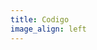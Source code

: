 ```yaml
---
title: Codigo
image_align: left
---
```


<div>
    <style>
            pre{ 
                margin: auto;
                background-color:	#e9e9e9;   
                border-radius: 12px; 

            } 
             </style>
<h3 >EJERCICIOS CSS</h3>
                        <p> EJERCICIO 1 -> BACKGROUND </p>   
                        <p>
                        /*1. Colores de fondo en todo el body*/<br>
                        /*2. Colores de fondo en todo los p*/<br>
                        /*3. Poner un gif  en todo el body*/ <br>
                        /*4. Poner la imagen en el boy de forma horizontal y si queremos le cambiamos a y que es vertical */  <br>
                        /*5. Colores de fondo en todo los p*/ <br>
                        /*6. Poner un gif  en todo el body*/ <br>
                        /*7. Poner la imagen en el boy de forma horizontal y si queremos le cambiamos a y que es vertical */
                       </p>
                        <pre>   
                         1. 
                         body {
                           background-color:#FAF0E6 
                           }
                         2. 
                           p {background-color:#F55FDA }
                         3. 
                           body{
                           background-image: url(.gif);
                           }    
                         4.
                           body {
                             background-image: url("data:image.jpg");
                             background-repeat: repeat-x;
                           }  
      
                         5.
      
                           body {
                             background-color:#FAF0E6  /*colores de fondo en todo el body*/
                             }
                             p{background-color:#F55FDA 
                             }
                         6. 
                             body{
                             background-image: url(.gif);
                             }    
                         7. 
                             body {
                               background-image: url("data:image/jpeg}
                              
                         </pre>
      
      
                         <p>/* EJERCICIO 2 -> BODER*/</p>
                         <p>
                           /*1. Permite poner cuadros alrededor de p> con un ancho de 3px.
                           en border-style puede haber dotted, solid, ridge, dotted solid,inset. 
                           se puede escoger cualquiera*/ <br>
                           /*2. Linea 2px color verde */
                               
                         </p>
                         <pre>   
                         1.
                             p {
                               border-style: dashed;
                               border-width: 3px;
                             }  
                             
                         2.   
                             p {
                               border: 2px solid green;
                             } 
                                   
                           </pre>    
                           <br>
                         <p>  /* EJERCICIO 3 -> MARGIN*/  </p>
                           
                          <p>/*1. Permite poner h1 resaltado con azul con margen izquierdo 60px */  <br>
                             /*2. Permite poner h1 resaltado con azul y el margen de 25px */   <br>
                             /*3. Permite poner h1 resaltado con azul y margen superior y inferior 50px y margen izquierdo y derecho 25px */ <br>
                             /*4. Permite tener a h1 en el centro con el margin: auto */
                          </p>
                           
                          <pre> 
                           1.
                           h1 {
                             background-color: lightblue;
                             margin-left: 60px;
                           } 
                           
                           2.
                           h1 {
                             background-color: lightblue;
                             margin: 25px;
                           } 
                           
                           3.
                           h1 {
                             background-color: lightblue;
                             margin: 50px 25px;
                           } 
                           
                           4.
                           h1 {
                             background-color: lightblue;
                             width: 300px;
                             margin: auto;
                           } 
                             
                         </pre>
                       <p> 
                           /* EJERCICIO 4 -> PADDING*/
                         
                       </p>
                           
                       <p> /*1. Relleno superior de p a "30px" */  <br>
                           /*2. Relleno completo a en p con 50px */ <br>
                           /*3. Permite poner h1 resaltado con azul y relleno superior y inferior 50px y relleno izquierdo y derecho 25px */
                       </p>
      
      
                       <pre>  
                         1.
                         p {
                           background-color: lightblue;
                           padding-top: 30px;
                         } 
                         
                         2.
                         p {
                           background-color: lightblue;
                           padding: 50px;
                         } 
                         
                         3.
                         p {
                           background-color: lightblue;
                           padding: 50px 50px;
                         } 
                          </pre>
                          
                         
                          <p>  /* EJERCICIO 5 ->  height-width*/ </p>
                           
                          <p> /*1. Altura 100px y anchura 50% */  </p>
                          <pre> 
                             h1 {
                               background-color: lightblue;
                               height: 100px;
                               width:50% 
                             } 
                               
                         </pre>
      
                         <p>   /* EJERCICIO 6 ->  Box Model*/
                           </p>
                           
                           <p> /*1. Modelo de caja nos permite poner azul con ancho de 200px y relleno  de 25px */ </p>
      
                           <pre>
                               div {
                                 background-color: lightblue;
                                 width: 200px;
                                 padding: 25px;
                               }
                                  
                           </pre>                                 
                           
                           <p> /* EJERCICIO 7 ->  Outline*/
                             </p>
                           <p> /*1. Contorno "sólido", "5px" para p> y ese solido con un ancho de 5px y que sea color verde*/  <br>
                               /*2. Contorno punteado(dotted) color rojo y 10 px */
                             </p>
                          
                           <pre>
                             1.
                               p {
                                 outline-style: solid;
                                 outline-width: 5px;
                               outline-color: green;
                               }
                               
                             2.
                               p {
                                 outline: red dotted 10px;
                               } 
                               
                           </pre>
                         
                           <p>  /* EJERCICIO 8 ->  Text CSS*/ </p>
                           <p> /*1. Todo el body color rojo y h1 a azules */
                               /*2. Aliniar al centro h1 */  
                               /*3. Quitar el subrayado de a  */
                           </p>
                           <pre>
                             1.  
                             body {
                                 color: red;
                               }
                               
                               
                               h1 {
                                 color: blue;
                               } 
                               
                             2.
                               h1 {
                                 text-align: center;
                               } 
                               
                             3.
                               a {
                                 text-decoration: none;
                               } 
                               
                           </pre>
                          
                           <p> /* EJERCICIO 9 -> CSS Font*/
                             </p>
                             <p>  /*1. Tipo de letra  "Courier New"*/<br>
                                 /*2. Los elementos de p como texto "cursiva". */
                               </p>
                           <pre>
                             1.
                               body {
                                 font-family: "Courier New";
                               } 
                               
                              2. 
                               p {
                                 font-style: italic;
                               }
                               
                           </pre>
                           
                           <p> /* EJERCICIO 10 -> CSS LINKS*/
                             </p>
                           <pre>
                               a:link {
                                 text-decoration: none;
                               }
                               
                               /* visited link */
                               a:visited {
                                 text-decoration: none;
                               }
                               
                               /* mouse over link */
                               a:hover {
                                 text-decoration: underline;
                               }
                               
                               /* selected link */
                               a:active {
                                 text-decoration: underline;
                               }
                               
                               /*enlaces no visitados en "rojo" y el color de los enlaces visitados "azul" */
                               
                               
                               /* unvisited link */
                               a:link {
                                 color: red;
                               } /* enlace no visitado  */
                               
                               /* visited link */
                               a:visited {
                                 color: green;
                               } /* enlace visitado */
                               
                               /* mouse over link */
                               a:hover {
                                 color: hotpink;
                               } /* mouse enlace selecionado se vuelve azul */
                               
                               /* selected link */
                               a:active {
                                 color: blue;
                               } /* mouse enlace selecionado se vuelve azul */
                               
                           </pre>
                           
                           
                          <p>
                             /* EJERCICIO 11 -> CSS LISTS*/
                         
                          </p>
                        
                           <p> 
                             /*1. Permite cambiar la viñeta puede  ser square, circle, lower-alpha, upper-roman*/ <br>
                             /*2. Eliminar viñeta */<br>
                           </p>
      
                           <pre>
                             1.
                             ul {
                               list-style-type: square;
                             } 
                             ol {
                               list-style-type: upper-roman;
                             }
                             
                             2.
                             ul {
                               list-style-type: none;
                             } 
                               </pre>
                            
                           <p>  
                               /* EJERCICIO 12 -> CSS TABLE*/</p>
                               <p> /*1. Nos permite realizar una tabla de color verde y con doble borde*/<br>
                                   /*2. Hacer una tabla normal de color negro con un 1px aplicando a td y th */<br>
                                   /*3. Tabla de color negro de forma solid aplicando a td y th pero td alineado a lado derecho  */ 
                            
                               </p>
                           <pre> 
                             1.
                             table, th, td {
                               border: 2px solid green;
                            } 
                            
                            table {
                              border-collapse: collapse;
                            }
      
                            2.
                            table, td, th {
                              border: 1px solid black;
                            } 
      
                            3.
                            table, td, th {
                              border: 1px solid black;
                            }
                            td {
                              text-align: right;
                            } 
                           </pre>
                           
                           
                           <p> /* EJERCICIO 13 -> CSS POSITIONING  */  </p><br>
                           <p>/*1. Nos permite poner la una imagen encima de lo que esta escrito */
                             </p>
                               <pre>
                                 1.
                                   img {
                                     position: absolute;
                                     left: 0px;
                                     top: 0px;
                                   } 
                               </pre>
      
                               <p>/* EJERCICIO 15 -> CSS  ALIGN*/<br>
                                  /*1. Centrar alinea el elemento div> usando márgenes. */<br>
                                  /*2. Coloque el elemento div> completamente a la derecha utilizando el posicionamiento absoluto con position y right*/
                               
                               
                              </p>
      
                              <pre>  
                                  1.
                                  div {
                                    margin-left: auto;
                                    margin-right: auto;
                                    width: 300px;
                                    background-color: #b0e0e6;
                                  }
                                  
                                  2.
                                  div {
                                    position: absolute;
                                    right: 0px;
                                    width: 300px;
                                    background-color: #b0e0e6;
                                  }  </pre>
                                
                              <p> /* EJERCICIO 16 -> CSS  COMBINATORS*/ <br>
                                  /*1. Cambie el color de todos los elementos p>, que son descendientes de los elementos div>, a "rojo*/ <br>
                                  /*2. Cambie el color de todos los elementos p>, que son hijos inmediatos de los elementos div>, a "rojo". */
                               
                              </p>
      
                              <pre>  1.
                                  div p {
                                    color: red;
                                  }
         
                                 2.
                                  div > p {
                                    color: red;
                                  }  
                              </pre>
                            
                               <p>/* EJERCICIO 17 -> CSS  PSEUDO-CLASESS*/
                              </p>
                              <pre>      
                               /* unvisited link */
                               a:link {
                                 background-color: lightblue;
                               }
                               
                               /* visited link */
                               a:visited {
                                 background-color: lightblue;
                               }
                               
                               /* mouse over link */
                               a:hover {
                                 background-color: yellow;
                               }
                               
                               /* selected link */
                               a:active {
                                 background-color: yellow;
                               } /*1. Cambiar el color del fondo de azul a amarrillo*/
                               
                               
                               
                               2.
                               p:first-child {
                                 background-color: lightblue;
                               }/*2. El color de fondo de los elementos <p>, que son el primer elemento secundario de cualquier elemento, en "lightblue".*/
                               
                             
                                </pre>
                           
      
      
      
      
      
      
      
      
      
      
      
      <p>    /* EJERCICIO  -> CSS  COLOR */ </p><br>
       <p>/*1. Nos permite poner la una imagen encima de lo que esta escrito */<br>
        /*1. Poner la opacidad del color de fondo del elemento h1> en "0.3" utilizando un color RGBA en lugar de RGB.*/<br>
      /*2. Establezca el tono en rojo (0), la saturación en 100% y la luminosidad en 50%.*/             
                               </p>
      <pre>
        1.
        h1 {
       background-color: rgb(0,255,0);
         }  
        
         2.
         h1 {
          background-color: hsl(0,100%,50%);
         }   </pre>
      
      
       <p>    /* EJERCICIO  -> CSS  GRADIENTS */<br>
      /*1. Poner un fondo de degradado lineal para el elemento div>, de arriba a abajo, pasando de "blanco" a "verde".*/<br>
      /*2. Poner un fondo de degradado lineal para el elemento div>, desde la parte superior izquierda a la parte inferior derecha, pasando de "blanco" a "verde".*/
      
                                       </p>
      
      <pre> 
        
          1.
          div {
            background-image: linear-gradient(white, green);
          } 
          2.
          div {
            background-image: linear-gradient(to bottom right, white, green);
          }
           </pre>                                             
                                                          
        
           <p> /* EJERCICIO  -> CSS  SHOW EFFECTS */<br>
              /*1. Una sombra de texto horizontal de "2px" y vertical de "2px" para el elemento h1>.*/<br>
                  /*2. Cambie el color de la sombra del texto a "verde" y establezca un radio de desenfoque de "5px". */
           
          
            </p>
      
      
      <pre>  
        
        
        1.
          h1 {
            text-shadow: 2px 2px;
          } 
          2.
          h1 {
            text-shadow: 2px 2px 5px green;
          } </pre>
          <p> /* EJERCICIO  -> CSS  TEXT<br>
          /*1. Permite especificar que el contenido desbordado para el elemento <p> se debe señalar con puntos suspensivos (...)*/
                  */<br>
          /*2. El elemento <p> debe ajustarse, incluso si necesita dividirse en medio de una palabra. Con word-wrap: break-word realizamos esto*/
             
            </p>
         <pre> 1.
            p {
              white-space: nowrap; 
              width: 200px; 
              border: 1px solid #000000;
              overflow: hidden;
              text-overflow: ellipsis;
            } 
            
            2.
            p {
              width: 150px; 
              border: 1px solid #000000;
              word-wrap: break-word;
            }  </pre>
          
           <p> /* EJERCICIO  -> CSS  WEB FONTS */
            </p>
      
            <pre>
                1.
                @font-face {
                   font-family: sansation;
                   src: url(sansation_light.woff);
                }
                
                body {
                   font-family: sansation;
                }  /*1. Una fuente web con el nombre "sansation" y la URL "sansation_light.woff".*/
                
                2.
                @font-face {
                   font-family: sansation;
                   src: url(sansation_light.woff);
                }
                
                @font-face {
                  font-family: sansation;
                  src: url(sansation_bold.woff);
                  font-weight: bold;
                }
                
                body {
                   font-family: sansation;
                }
              /*  Agregue otra regla @ font-face para los caracteres en negrita de la fuente "sansation". Utilice la URL "sansation_bold.woff"
                */ </pre>
          
                <p> /* EJERCICIO  -> CSS  2D TRANSFORMS */
                    /*el elemento <div> 100px a la derecha y 200px hacia abajo. utilizando el transform: translate(100px,200px) */
                        /*2. Gire el elemento <div> 45 grados. En transform rotate a 45deg*/
                     
                </p>
                <pre> 
                    1.
                    div {
                      width: 100px;
                      height: 100px;
                      background-color: lightblue;
                      border: 1px solid black;
                      transform: translate(100px,200px);
                    }
                    2.
                    div {
                      width: 100px;
                      height: 100px;
                      margin: 50px;
                      background-color: lightblue;
                      border: 1px solid black;
                      transform: rotate(45deg);
                    }
                     
                </pre>
                 
                <p>   /* EJERCICIO  -> CSS  3D TRANSFORMS */ 
                    /*1. Gira el elemento div en 150 grados en el eje x*/
                    /*2. Gire el elemento div> 120 grados alrededor de su eje Y. */
               
                </p>
               <pre>  
                  1.
                  div {
                    width: 100px;
                    height: 100px;
                    background-color: lightblue;
                    border: 1px solid black;
                    transform: rotateX(150deg);
                  } 
                  
                  2.
                  div {
                    width: 100px;
                    height: 100px;
                    background-color: lightblue;
                    border: 1px solid black;
                    transform: rotateY(120deg);
                  } </pre>
      
                  <p>            /* EJERCICIO  -> CSS TRANSITIONS  */
                      /*1. La transicion del elemento tiene una curva de velocidad al poner el mouse */ <br>
                      /*2. Un efecto de transicion de 2 segundos permitiendo girar el cuadrado y cambiandolo de color a azul*/
                  
      
                    </p>
                    <pre> 
                        1.
                        div {
                          width: 100px;
                          height: 100px;
                          background: red;
                          transition: width 2s;
                          transition-timing-function: ease-in-out;
                        }
                        
                        div:hover {
                          width: 300px;
                        } 
                        
                        2.
                        div {
                          width: 100px;
                          height: 100px;
                          background: red;
                          transition: background 2s, transform 2s;
                        }
                        
                        div:hover {
                          background: blue;
                          transform: rotate(180deg);
                        }  
                          
                    </pre>
      
                    <p>  /* EJERCICIO  -> CSS ANIMATIONS  */<br>
                      /*1. Nos permite cambiar el cuadrado de color rojo a verde en dos segundos*/<br>
      
                      /*2. Nos permite cambiar de color en la posicion  izquierda a "0px", la posición superior a: "0px" este con color rojo.
                      La posición izquierda a "0px", la posición superior a: "200px" de color azul. Luego  la posición izquierda en "200px", la posición superior en: "200px" de color verde.
                      La posición izquierda a "200px", posición superior a: "0px" de color amarrillo y luego regresa a su posicion inicial con color rojo.
                       */
                      </p>
        
                
      <pre>
      </div>